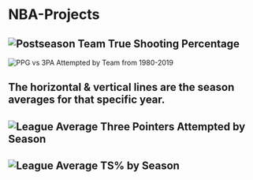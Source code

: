 # NBA-Projects

![Postseason Team True Shooting Percentage](https://user-images.githubusercontent.com/16946556/61254024-fbacc100-a717-11e9-882a-279ba7f9e880.gif)
------------------------------------------------------------------------------------------------------------------------------------------

![PPG vs 3PA Attempted by Team from 1980-2019](https://user-images.githubusercontent.com/16946556/61255477-9956bf00-a71d-11e9-893f-55dec5c029df.gif)

The horizontal & vertical lines are the season averages for that specific year.
------------------------------------------------------------------------------------------------------------------------------------------

![League Average Three Pointers Attempted by Season](https://user-images.githubusercontent.com/16946556/61324576-9dd7b200-a7c7-11e9-80ca-f8f086d62b9b.gif)
------------------------------------------------------------------------------------------------------------------------------------------

![League Average TS% by Season](https://user-images.githubusercontent.com/16946556/61324601-b0ea8200-a7c7-11e9-8b47-061751cbad90.gif)
------------------------------------------------------------------------------------------------------------------------------------------
